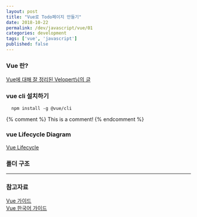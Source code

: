 ```yaml
---
layout: post
title: "Vue로 Todo페이지 만들기"
date: 2018-10-22
permalink: /dev/javascript/vue/01
categories: development
tags: ['vue', 'javascript']
published: false
---
```


### Vue 란?

[Vue에 대해 잘 정리된 Velopert님의 글][velopert]

### vue cli 설치하기
```
  npm install -g @vue/cli
```

{% comment %}
  This is a comment!
{% endcomment %}

### vue Lifecycle Diagram
[Vue Lifecycle][vue-lifecycle]


### 폴더 구조

---

### 참고자료

[Vue 가이드][vue] <br/>
[Vue 한국어 가이드][vue-kr]


[vue]:    https://vuejs.org/v2/guide/
[vue-kr]: https://kr.vuejs.org/v2/guide/
[vue-lifecycle]:    https://vuejs.org/v2/guide/instance.html#Lifecycle-Diagram

[velopert]: https://velopert.com/category/dev-log/tech-log/vue-js

